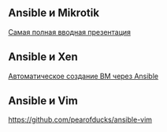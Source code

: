 
## Ansible и Mikrotik

[Самая полная вводная презентация](https://mum.mikrotik.com/presentations/RU16/presentation_3841_1476092869.pdf)

## Ansible и Xen

[Автоматическое создание ВМ через Ansible](https://medium.com/@jrisch/using-ansible-to-automate-vm-creation-on-xenserver-d092aa484a06)

## Ansible и Vim

https://github.com/pearofducks/ansible-vim

